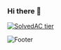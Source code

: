 ### Hi there 👋

[![SolvedAC tier](http://mazassumnida.wtf/api/v2/generate_badge?boj=oune)](https://solved.ac/oune)


![Footer](https://capsule-render.vercel.app/api?type=waving&color=auto&height=200&section=footer)
